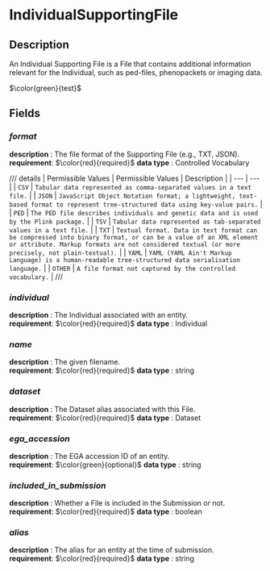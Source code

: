 # IndividualSupportingFile

## Description
An Individual Supporting File is a File that contains additional information relevant for the Individual, such as ped-files, phenopackets or imaging data.

$\color{green}{test}$

## Fields
### ***format***
**description** : The file format of the Supporting File (e.g., TXT, JSON).<br>
**requirement**:  $\color{red}{required}$
**data type** : Controlled Vocabulary <br>

/// details | Permissible Values
| Permissible Values | Description |
| --- | --- |
| `CSV` | `Tabular data represented as comma-separated values in a text file.` |
| `JSON` | `JavaScript Object Notation format; a lightweight, text-based format to represent tree-structured data using key-value pairs.` |
| `PED` | `The PED file describes individuals and genetic data and is used by the Plink package.` |
| `TSV` | `Tabular data represented as tab-separated values in a text file.` |
| `TXT` | `Textual format. Data in text format can be compressed into binary format, or can be a value of an XML element or attribute. Markup formats are not considered textual (or more precisely, not plain-textual).` |
| `YAML` | `YAML (YAML Ain't Markup Language) is a human-readable tree-structured data serialisation language.` |
| `OTHER` | `A file format not captured by the controlled vocabulary.` |
///

### ***individual***
**description** : The Individual associated with an entity.<br>
**requirement**:  $\color{red}{required}$
**data type** : Individual <br>
### ***name***
**description** : The given filename.<br>
**requirement**:  $\color{red}{required}$
**data type** : string <br>
### ***dataset***
**description** : The Dataset alias associated with this File.<br>
**requirement**:  $\color{red}{required}$
**data type** : Dataset <br>
### ***ega_accession***
**description** : The EGA accession ID of an entity.<br>
**requirement**:  $\color{green}{optional}$
**data type** : string <br>
### ***included_in_submission***
**description** : Whether a File is included in the Submission or not.<br>
**requirement**:  $\color{red}{required}$
**data type** : boolean <br>
### ***alias***
**description** : The alias for an entity at the time of submission.<br>
**requirement**:  $\color{red}{required}$
**data type** : string <br>
